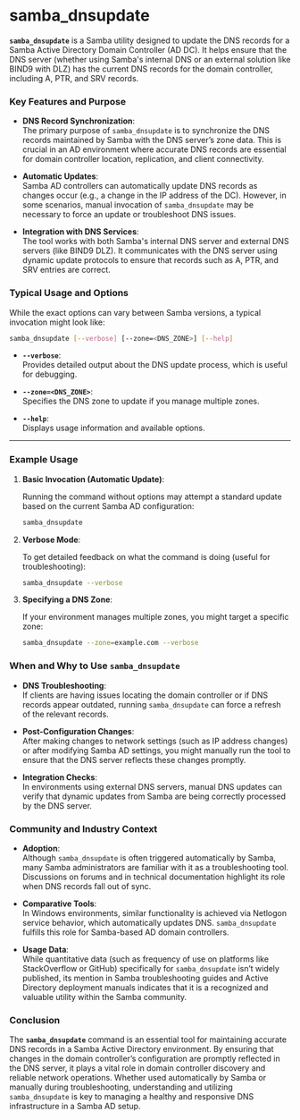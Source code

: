 # samba_dnsupdate

**`samba_dnsupdate`** is a Samba utility designed to update the DNS records for a Samba Active Directory Domain Controller (AD DC). It helps ensure that the DNS server (whether using Samba's internal DNS or an external solution like BIND9 with DLZ) has the current DNS records for the domain controller, including A, PTR, and SRV records.

### Key Features and Purpose

- **DNS Record Synchronization**:  
  The primary purpose of `samba_dnsupdate` is to synchronize the DNS records maintained by Samba with the DNS server’s zone data. This is crucial in an AD environment where accurate DNS records are essential for domain controller location, replication, and client connectivity.

- **Automatic Updates**:  
  Samba AD controllers can automatically update DNS records as changes occur (e.g., a change in the IP address of the DC). However, in some scenarios, manual invocation of `samba_dnsupdate` may be necessary to force an update or troubleshoot DNS issues.

- **Integration with DNS Services**:  
  The tool works with both Samba's internal DNS server and external DNS servers (like BIND9 DLZ). It communicates with the DNS server using dynamic update protocols to ensure that records such as A, PTR, and SRV entries are correct.

### Typical Usage and Options

While the exact options can vary between Samba versions, a typical invocation might look like:

```bash
samba_dnsupdate [--verbose] [--zone=<DNS_ZONE>] [--help]
```

- **`--verbose`**:  
  Provides detailed output about the DNS update process, which is useful for debugging.

- **`--zone=<DNS_ZONE>`**:  
  Specifies the DNS zone to update if you manage multiple zones.

- **`--help`**:  
  Displays usage information and available options.

---

### Example Usage

1. **Basic Invocation (Automatic Update)**:

   Running the command without options may attempt a standard update based on the current Samba AD configuration:

   ```bash
   samba_dnsupdate
   ```

2. **Verbose Mode**:

   To get detailed feedback on what the command is doing (useful for troubleshooting):

   ```bash
   samba_dnsupdate --verbose
   ```

3. **Specifying a DNS Zone**:

   If your environment manages multiple zones, you might target a specific zone:

   ```bash
   samba_dnsupdate --zone=example.com --verbose
   ```

### When and Why to Use `samba_dnsupdate`

- **DNS Troubleshooting**:  
  If clients are having issues locating the domain controller or if DNS records appear outdated, running `samba_dnsupdate` can force a refresh of the relevant records.

- **Post-Configuration Changes**:  
  After making changes to network settings (such as IP address changes) or after modifying Samba AD settings, you might manually run the tool to ensure that the DNS server reflects these changes promptly.

- **Integration Checks**:  
  In environments using external DNS servers, manual DNS updates can verify that dynamic updates from Samba are being correctly processed by the DNS server.

### Community and Industry Context

- **Adoption**:  
  Although `samba_dnsupdate` is often triggered automatically by Samba, many Samba administrators are familiar with it as a troubleshooting tool. Discussions on forums and in technical documentation highlight its role when DNS records fall out of sync.

- **Comparative Tools**:  
  In Windows environments, similar functionality is achieved via Netlogon service behavior, which automatically updates DNS. `samba_dnsupdate` fulfills this role for Samba-based AD domain controllers.

- **Usage Data**:  
  While quantitative data (such as frequency of use on platforms like StackOverflow or GitHub) specifically for `samba_dnsupdate` isn’t widely published, its mention in Samba troubleshooting guides and Active Directory deployment manuals indicates that it is a recognized and valuable utility within the Samba community.

### Conclusion

The **`samba_dnsupdate`** command is an essential tool for maintaining accurate DNS records in a Samba Active Directory environment. By ensuring that changes in the domain controller’s configuration are promptly reflected in the DNS server, it plays a vital role in domain controller discovery and reliable network operations. Whether used automatically by Samba or manually during troubleshooting, understanding and utilizing `samba_dnsupdate` is key to managing a healthy and responsive DNS infrastructure in a Samba AD setup.
